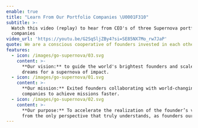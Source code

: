```yaml
---
enable: true
title: "Learn From Our Portfolio Companies \U0001F310"
subtitle: >-
  Watch this video (replay) to hear from CEO's of three Supernova portfolio
  companies
video_url: 'https://youtu.be/G2SqSljZBy4?si=SE85NX7Mo_rw7JaP'
quote: We are a conscious cooperative of founders invested in each other’s success
features:
  - icon: /images/go-supernova/03.svg
    content: >-
      **Our vision:** to guide the world's brightest founders and scale their
      dreams for a supernova of impact. 
  - icon: /images/go-supernova/01.svg
    content: >-
      **Our mission:** Exited founders collaborating with world-changing
      companies to achieve missions faster.
  - icon: /images/go-supernova/02.svg
    content: >-
      **Our purpose:** To accelerate the realization of the founder’s vision -
      from the only perspective that truly understands, as founders ourselves.
---
```


